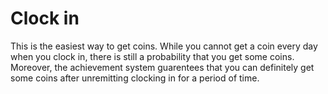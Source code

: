 # Clock in

This is the easiest way to get coins. While you cannot get a coin every day when
you clock in, there is still a probability that you get some coins. Moreover,
the achievement system guarentees that you can definitely get some coins after
unremitting clocking in for a period of time.


